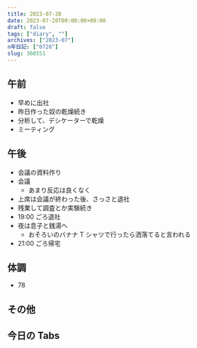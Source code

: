 ```yaml
---
title: 2023-07-28
date: 2023-07-28T00:00:00+09:00
draft: false
tags: ["diary", ""]
archives: ["2023-07"]
n年日記: ["0728"]
slug: 360551
---
```


## 午前

- 早めに出社
- 昨日作った奴の乾燥続き
- 分析して、デシケーターで乾燥
- ミーティング

## 午後

- 会議の資料作り
- 会議
  - あまり反応は良くなく
- 上席は会議が終わった後、さっさと退社
- 残業して調査とか実験続き
- 19:00 ごろ退社
- 夜は息子と銭湯へ
  - おそろいのバナナ T シャツで行ったら洒落てると言われる
- 21:00 ごろ帰宅

## 体調

- 78

## その他

## 今日の Tabs
